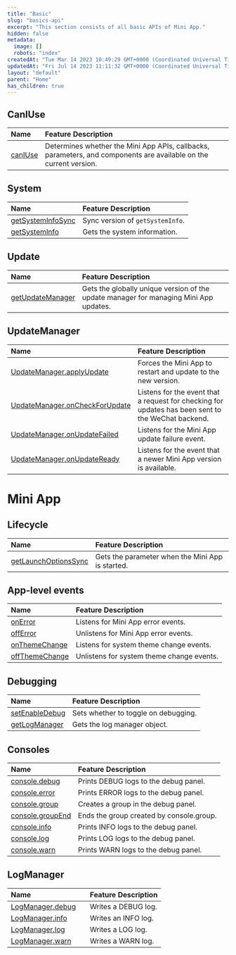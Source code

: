 ```yaml
---
title: "Basic"
slug: "basics-api"
excerpt: "This section consists of all basic APIs of Mini App."
hidden: false
metadata: 
  image: []
  robots: "index"
createdAt: "Tue Mar 14 2023 10:49:29 GMT+0000 (Coordinated Universal Time)"
updatedAt: "Fri Jul 14 2023 11:11:32 GMT+0000 (Coordinated Universal Time)"
layout: "default"
parent: "Home"
has_children: true
---
```

## CanIUse

| Name                         | Feature Description                                                                                               |
| :--------------------------- | :---------------------------------------------------------------------------------------------------------------- |
| [canIUse](doc:can-i-use-api) | Determines whether the Mini App APIs, callbacks, parameters, and components are available on the current version. |

## System

| Name                                                        | Feature Description              |
| :---------------------------------------------------------- | :------------------------------- |
| [getSystemInfoSync](doc:system-api#getsysteminfosync)       | Sync version of `getSystemInfo`. |
| [getSystemInfo](doc:system-api#getsysteminfo-object-object) | Gets the system information.     |

## Update

| Name                                              | Feature Description                                                                   |
| :------------------------------------------------ | :------------------------------------------------------------------------------------ |
| [getUpdateManager](doc:update#wxgetupdatemanager) | Gets the globally unique version of the update manager for managing Mini App updates. |

## UpdateManager

| Name                                                                                    | Feature Description                                                                                |
| :-------------------------------------------------------------------------------------- | :------------------------------------------------------------------------------------------------- |
| [UpdateManager.applyUpdate](doc:update#updatemanagerapplyupdate)                        | Forces the Mini App to restart and update to the new version.                                      |
| [UpdateManager.onCheckForUpdate](doc:#updatemanageroncheckforupdatefunction-callback)   | Listens for the event that a request for checking for updates has been sent to the WeChat backend. |
| [UpdateManager.onUpdateFailed](doc:update#updatemanageronupdatefailedfunction-callback) | Listens for the Mini App update failure event.                                                     |
| [UpdateManager.onUpdateReady](doc:update#updatemanageronupdatereadyfunction-callback)   | Listens for the event that a newer Mini App version is available.                                  |

# Mini App

## Lifecycle

| Name                                                                        | Feature Description                              |
| :-------------------------------------------------------------------------- | :----------------------------------------------- |
| [getLaunchOptionsSync](doc:mini-app-api#getlaunchoptionssync-object-object) | Gets the parameter when the Mini App is started. |

## App-level events

| Name                                                                 | Feature Description                       |
| :------------------------------------------------------------------- | :---------------------------------------- |
| [onError](doc:mini-app-api#wxonerror)                                | Listens for Mini App error events.        |
| [offError](doc:mini-app-api#wxofferror)                              | Unlistens for Mini App error events.      |
| [onThemeChange](doc:mini-app-api#wxonthemechangefunction-listener)   | Listens for system theme change events.   |
| [offThemeChange](doc:mini-app-api#wxoffthemechangefunction-listener) | Unlistens for system theme change events. |

## Debugging

| Name                                               | Feature Description                  |
| :------------------------------------------------- | :----------------------------------- |
| [setEnableDebug](doc:debugging-api#setEnableDebug) | Sets whether to toggle on debugging. |
| [getLogManager](doc:debugging-api-getLogManager)   | Gets the log manager object.         |

## Consoles

| Name                                                   | Feature Description                      |
| :----------------------------------------------------- | :--------------------------------------- |
| [console.debug](doc:debugging-api#console.debug)       | Prints DEBUG logs to the debug panel.    |
| [console.error](doc:debugging-api#console.error)       | Prints ERROR logs to the debug panel.    |
| [console.group](doc:debugging-api#console.group)       | Creates a group in the debug panel.      |
| [console.groupEnd](doc:debugging-api#console.groupEnd) | Ends the group created by console.group. |
| [console.info](doc:debugging-api#console.info)         | Prints INFO logs to the debug panel.     |
| [console.log](doc:debugging-api#console.log)           | Prints LOG logs to the debug panel.      |
| [console.warn](doc:debugging-api#console.warn)         | Prints WARN logs to the debug panel.     |

## LogManager

| Name                                                   |    | Feature Description |
| :----------------------------------------------------- | :- | :------------------ |
| [LogManager.debug](doc:debugging-api#LogManager.debug) |    | Writes a DEBUG log. |
| [LogManager.info](doc:debugging-api#LogManager.info)   |    | Writes an INFO log. |
| [LogManager.log](doc:debugging-api#LogManager.log)     |    | Writes a LOG log.   |
| [LogManager.warn](doc:debugging-api#LogManager.warn)   |    | Writes a WARN log.  |
